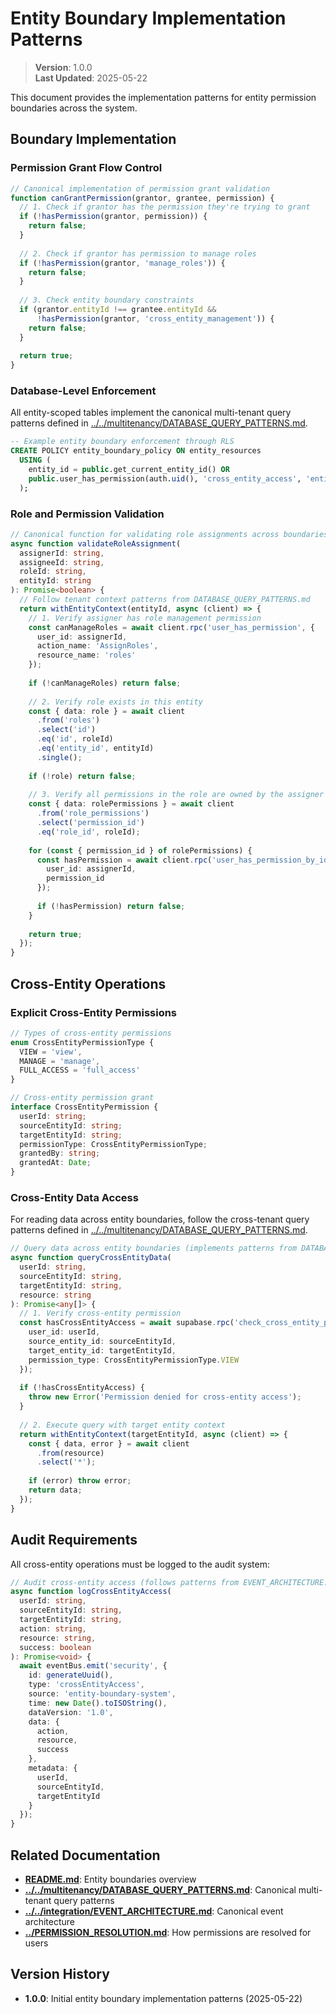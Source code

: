 
# Entity Boundary Implementation Patterns

> **Version**: 1.0.0  
> **Last Updated**: 2025-05-22

This document provides the implementation patterns for entity permission boundaries across the system.

## Boundary Implementation

### Permission Grant Flow Control

```typescript
// Canonical implementation of permission grant validation
function canGrantPermission(grantor, grantee, permission) {
  // 1. Check if grantor has the permission they're trying to grant
  if (!hasPermission(grantor, permission)) {
    return false;
  }
  
  // 2. Check if grantor has permission to manage roles
  if (!hasPermission(grantor, 'manage_roles')) {
    return false;
  }
  
  // 3. Check entity boundary constraints
  if (grantor.entityId !== grantee.entityId && 
      !hasPermission(grantor, 'cross_entity_management')) {
    return false;
  }
  
  return true;
}
```

### Database-Level Enforcement

All entity-scoped tables implement the canonical multi-tenant query patterns defined in [../../multitenancy/DATABASE_QUERY_PATTERNS.md](../../multitenancy/DATABASE_QUERY_PATTERNS.md).

```sql
-- Example entity boundary enforcement through RLS
CREATE POLICY entity_boundary_policy ON entity_resources
  USING (
    entity_id = public.get_current_entity_id() OR 
    public.user_has_permission(auth.uid(), 'cross_entity_access', 'entities')
  );
```

### Role and Permission Validation

```typescript
// Canonical function for validating role assignments across boundaries
async function validateRoleAssignment(
  assignerId: string,
  assigneeId: string,
  roleId: string,
  entityId: string
): Promise<boolean> {
  // Follow tenant context patterns from DATABASE_QUERY_PATTERNS.md
  return withEntityContext(entityId, async (client) => {
    // 1. Verify assigner has role management permission
    const canManageRoles = await client.rpc('user_has_permission', {
      user_id: assignerId,
      action_name: 'AssignRoles', 
      resource_name: 'roles'
    });
    
    if (!canManageRoles) return false;
    
    // 2. Verify role exists in this entity
    const { data: role } = await client
      .from('roles')
      .select('id')
      .eq('id', roleId)
      .eq('entity_id', entityId)
      .single();
      
    if (!role) return false;
    
    // 3. Verify all permissions in the role are owned by the assigner
    const { data: rolePermissions } = await client
      .from('role_permissions')
      .select('permission_id')
      .eq('role_id', roleId);
      
    for (const { permission_id } of rolePermissions) {
      const hasPermission = await client.rpc('user_has_permission_by_id', {
        user_id: assignerId,
        permission_id
      });
      
      if (!hasPermission) return false;
    }
    
    return true;
  });
}
```

## Cross-Entity Operations

### Explicit Cross-Entity Permissions

```typescript
// Types of cross-entity permissions
enum CrossEntityPermissionType {
  VIEW = 'view',
  MANAGE = 'manage',
  FULL_ACCESS = 'full_access'
}

// Cross-entity permission grant
interface CrossEntityPermission {
  userId: string;
  sourceEntityId: string;
  targetEntityId: string;
  permissionType: CrossEntityPermissionType;
  grantedBy: string;
  grantedAt: Date;
}
```

### Cross-Entity Data Access

For reading data across entity boundaries, follow the cross-tenant query patterns defined in [../../multitenancy/DATABASE_QUERY_PATTERNS.md](../../multitenancy/DATABASE_QUERY_PATTERNS.md).

```typescript
// Query data across entity boundaries (implements patterns from DATABASE_QUERY_PATTERNS.md)
async function queryCrossEntityData(
  userId: string,
  sourceEntityId: string,
  targetEntityId: string,
  resource: string
): Promise<any[]> {
  // 1. Verify cross-entity permission
  const hasCrossEntityAccess = await supabase.rpc('check_cross_entity_permission', {
    user_id: userId,
    source_entity_id: sourceEntityId,
    target_entity_id: targetEntityId,
    permission_type: CrossEntityPermissionType.VIEW
  });
  
  if (!hasCrossEntityAccess) {
    throw new Error('Permission denied for cross-entity access');
  }
  
  // 2. Execute query with target entity context
  return withEntityContext(targetEntityId, async (client) => {
    const { data, error } = await client
      .from(resource)
      .select('*');
      
    if (error) throw error;
    return data;
  });
}
```

## Audit Requirements

All cross-entity operations must be logged to the audit system:

```typescript
// Audit cross-entity access (follows patterns from EVENT_ARCHITECTURE.md)
async function logCrossEntityAccess(
  userId: string,
  sourceEntityId: string,
  targetEntityId: string,
  action: string,
  resource: string,
  success: boolean
): Promise<void> {
  await eventBus.emit('security', {
    id: generateUuid(),
    type: 'crossEntityAccess',
    source: 'entity-boundary-system',
    time: new Date().toISOString(),
    dataVersion: '1.0',
    data: {
      action,
      resource,
      success
    },
    metadata: {
      userId,
      sourceEntityId,
      targetEntityId
    }
  });
}
```

## Related Documentation

- **[README.md](README.md)**: Entity boundaries overview
- **[../../multitenancy/DATABASE_QUERY_PATTERNS.md](../../multitenancy/DATABASE_QUERY_PATTERNS.md)**: Canonical multi-tenant query patterns
- **[../../integration/EVENT_ARCHITECTURE.md](../../integration/EVENT_ARCHITECTURE.md)**: Canonical event architecture
- **[../PERMISSION_RESOLUTION.md](../PERMISSION_RESOLUTION.md)**: How permissions are resolved for users

## Version History

- **1.0.0**: Initial entity boundary implementation patterns (2025-05-22)
